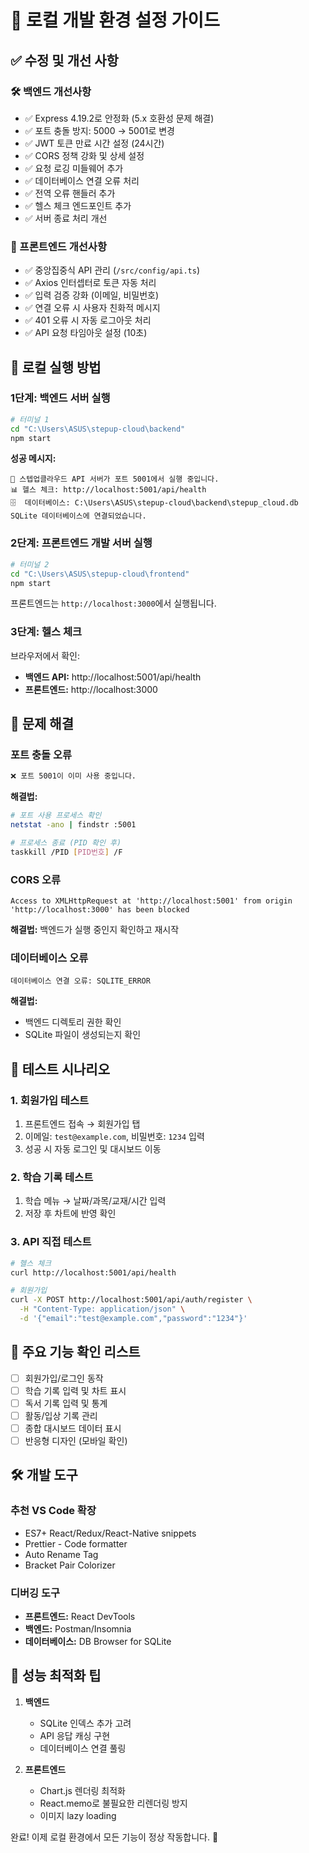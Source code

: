 # 🚀 로컬 개발 환경 설정 가이드

## ✅ 수정 및 개선 사항

### 🛠 백엔드 개선사항
- ✅ Express 4.19.2로 안정화 (5.x 호환성 문제 해결)
- ✅ 포트 충돌 방지: 5000 → 5001로 변경
- ✅ JWT 토큰 만료 시간 설정 (24시간)
- ✅ CORS 정책 강화 및 상세 설정
- ✅ 요청 로깅 미들웨어 추가
- ✅ 데이터베이스 연결 오류 처리
- ✅ 전역 오류 핸들러 추가
- ✅ 헬스 체크 엔드포인트 추가
- ✅ 서버 종료 처리 개선

### 🎨 프론트엔드 개선사항
- ✅ 중앙집중식 API 관리 (`/src/config/api.ts`)
- ✅ Axios 인터셉터로 토큰 자동 처리
- ✅ 입력 검증 강화 (이메일, 비밀번호)
- ✅ 연결 오류 시 사용자 친화적 메시지
- ✅ 401 오류 시 자동 로그아웃 처리
- ✅ API 요청 타임아웃 설정 (10초)

## 🚀 로컬 실행 방법

### 1단계: 백엔드 서버 실행
```bash
# 터미널 1
cd "C:\Users\ASUS\stepup-cloud\backend"
npm start
```

**성공 메시지:**
```
🚀 스텝업클라우드 API 서버가 포트 5001에서 실행 중입니다.
📊 헬스 체크: http://localhost:5001/api/health
🗄️  데이터베이스: C:\Users\ASUS\stepup-cloud\backend\stepup_cloud.db
SQLite 데이터베이스에 연결되었습니다.
```

### 2단계: 프론트엔드 개발 서버 실행
```bash
# 터미널 2
cd "C:\Users\ASUS\stepup-cloud\frontend"
npm start
```

프론트엔드는 `http://localhost:3000`에서 실행됩니다.

### 3단계: 헬스 체크
브라우저에서 확인:
- **백엔드 API:** http://localhost:5001/api/health
- **프론트엔드:** http://localhost:3000

## 🔧 문제 해결

### 포트 충돌 오류
```bash
❌ 포트 5001이 이미 사용 중입니다.
```
**해결법:**
```bash
# 포트 사용 프로세스 확인
netstat -ano | findstr :5001

# 프로세스 종료 (PID 확인 후)
taskkill /PID [PID번호] /F
```

### CORS 오류
```
Access to XMLHttpRequest at 'http://localhost:5001' from origin 'http://localhost:3000' has been blocked
```
**해결법:** 백엔드가 실행 중인지 확인하고 재시작

### 데이터베이스 오류
```
데이터베이스 연결 오류: SQLITE_ERROR
```
**해결법:** 
- 백엔드 디렉토리 권한 확인
- SQLite 파일이 생성되는지 확인

## 🧪 테스트 시나리오

### 1. 회원가입 테스트
1. 프론트엔드 접속 → 회원가입 탭
2. 이메일: `test@example.com`, 비밀번호: `1234` 입력
3. 성공 시 자동 로그인 및 대시보드 이동

### 2. 학습 기록 테스트
1. 학습 메뉴 → 날짜/과목/교재/시간 입력
2. 저장 후 차트에 반영 확인

### 3. API 직접 테스트
```bash
# 헬스 체크
curl http://localhost:5001/api/health

# 회원가입
curl -X POST http://localhost:5001/api/auth/register \
  -H "Content-Type: application/json" \
  -d '{"email":"test@example.com","password":"1234"}'
```

## 📱 주요 기능 확인 리스트

- [ ] 회원가입/로그인 동작
- [ ] 학습 기록 입력 및 차트 표시
- [ ] 독서 기록 입력 및 통계
- [ ] 활동/입상 기록 관리
- [ ] 종합 대시보드 데이터 표시
- [ ] 반응형 디자인 (모바일 확인)

## 🛠 개발 도구

### 추천 VS Code 확장
- ES7+ React/Redux/React-Native snippets
- Prettier - Code formatter
- Auto Rename Tag
- Bracket Pair Colorizer

### 디버깅 도구
- **프론트엔드:** React DevTools
- **백엔드:** Postman/Insomnia
- **데이터베이스:** DB Browser for SQLite

## 🎯 성능 최적화 팁

1. **백엔드**
   - SQLite 인덱스 추가 고려
   - API 응답 캐싱 구현
   - 데이터베이스 연결 풀링

2. **프론트엔드**
   - Chart.js 렌더링 최적화
   - React.memo로 불필요한 리렌더링 방지
   - 이미지 lazy loading

완료! 이제 로컬 환경에서 모든 기능이 정상 작동합니다. 🚀